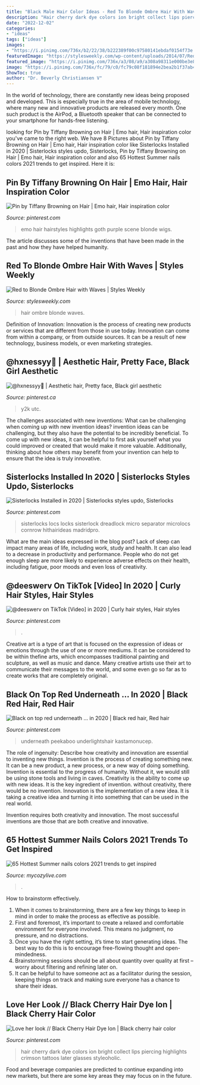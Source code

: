 ```yaml
---
title: "Black Male Hair Color Ideas - Red To Blonde Ombre Hair With Waves"
description: "Hair cherry dark dye colors ion bright collect lips piercing highlights crimson tattoos later glasses styleoholic"
date: "2022-12-02"
categories:
- "ideas"
tags: ["ideas"]
images:
- "https://i.pinimg.com/736x/b2/22/38/b222389f00c97580141ebdaf0154f73e.jpg"
featuredImage: "https://stylesweekly.com/wp-content/uploads/2014/07/Red-to-Blonde-Ombre-Hair-with-Waves1.jpg"
featured_image: "https://i.pinimg.com/736x/a3/08/a9/a308a98311e000be3e8fd6725d20b11f--cherry-red-hair-dark-red-hair.jpg"
image: "https://i.pinimg.com/736x/fc/79/c0/fc79c08f181894e2bea2b1f37ab4f0e4--goth-hair-scene-hairstyles.jpg"
ShowToc: true
author: "Dr. Beverly Christiansen V"
---
```



In the world of technology, there are constantly new ideas being proposed and developed. This is especially true in the area of mobile technology, where many new and innovative products are released every month. One such product is the AirPod, a Bluetooth speaker that can be connected to your smartphone for hands-free listening.

	

		
looking for Pin by Tiffany Browning on Hair | Emo hair, Hair inspiration color you've came to the right web. We have 8 Pictures about Pin by Tiffany Browning on Hair | Emo hair, Hair inspiration color like Sisterlocks Installed in 2020 | Sisterlocks styles updo, Sisterlocks, Pin by Tiffany Browning on Hair | Emo hair, Hair inspiration color and also 65 Hottest Summer nails colors 2021 trends to get inspired. Here it is:
		
    
## Pin By Tiffany Browning On Hair | Emo Hair, Hair Inspiration Color

<img loading=lazy src="https://i.pinimg.com/736x/fc/79/c0/fc79c08f181894e2bea2b1f37ab4f0e4--goth-hair-scene-hairstyles.jpg" onerror="this.onerror=null;this.src='https://tse4.mm.bing.net/th?id=OIP.NGIxb768ySB66bTWbHb5IQHaJ4&amp;pid=15.1';" alt="Pin by Tiffany Browning on Hair | Emo hair, Hair inspiration color">

_Source: pinterest.com_

>emo hair hairstyles highlights goth purple scene blonde wigs. 

	

The article discusses some of the inventions that have been made in the past and how they have helped humanity.

    
## Red To Blonde Ombre Hair With Waves | Styles Weekly

<img loading=lazy src="https://stylesweekly.com/wp-content/uploads/2014/07/Red-to-Blonde-Ombre-Hair-with-Waves1.jpg" onerror="this.onerror=null;this.src='https://tse4.mm.bing.net/th?id=OIP.mlbsb--R39YzYHjLHHCvcwHaLH&amp;pid=15.1';" alt="Red to Blonde Ombre Hair with Waves | Styles Weekly">

_Source: stylesweekly.com_

>hair ombre blonde waves. 

	

Definition of Innovation:
Innovation is the process of creating new products or services that are different from those in use today. Innovation can come from within a company, or from outside sources. It can be a result of new technology, business models, or even marketing strategies.

    
## @hxnessyy🤍 | Aesthetic Hair, Pretty Face, Black Girl Aesthetic

<img loading=lazy src="https://i.pinimg.com/736x/7a/be/81/7abe817acdd3afacd6c22b880449ee69.jpg" onerror="this.onerror=null;this.src='https://tse3.mm.bing.net/th?id=OIP.t-tG-2O1Mk5olkX11hgEOwAAAA&amp;pid=15.1';" alt="@hxnessyy🤍 | Aesthetic hair, Pretty face, Black girl aesthetic">

_Source: pinterest.ca_

>y2k utc. 

	

The challenges associated with new inventions: What can be challenging when coming up with new invention ideas?
invention ideas can be challenging, but they also have the potential to be incredibly beneficial. To come up with new ideas, it can be helpful to first ask yourself what you could improved or created that would make it more valuable. Additionally, thinking about how others may benefit from your invention can help to ensure that the idea is truly innovative.

    
## Sisterlocks Installed In 2020 | Sisterlocks Styles Updo, Sisterlocks

<img loading=lazy src="https://i.pinimg.com/736x/2b/bf/66/2bbf663431d1723ca2886b7e4a0af692.jpg" onerror="this.onerror=null;this.src='https://tse2.mm.bing.net/th?id=OIP.hkPOcUwaFgVfuSezxT6XbQHaLH&amp;pid=15.1';" alt="Sisterlocks Installed in 2020 | Sisterlocks styles updo, Sisterlocks">

_Source: pinterest.com_

>sisterlocks locs locks sisterlock dreadlock micro separator microlocs cornrow hithairideas madridpro. 

	

What are the main ideas expressed in the blog post?
Lack of sleep can impact many areas of life, including work, study and health. It can also lead to a decrease in productivity and performance. People who do not get enough sleep are more likely to experience adverse effects on their health, including fatigue, poor moods and even loss of creativity.

    
## @deeswerv On TikTok [Video] In 2020 | Curly Hair Styles, Hair Styles

<img loading=lazy src="https://i.pinimg.com/736x/d1/4d/d0/d14dd017208d5e62885ede1517fb7c9a.jpg" onerror="this.onerror=null;this.src='https://tse4.mm.bing.net/th?id=OIP.zbJVQaCZPEe2pTeE1sBM-QHaNK&amp;pid=15.1';" alt="@deeswerv on TikTok [Video] in 2020 | Curly hair styles, Hair styles">

_Source: pinterest.com_

>. 

	

Creative art is a type of art that is focused on the expression of ideas or emotions through the use of one or more mediums. It can be considered to be within thefine arts, which encompasses traditional painting and sculpture, as well as music and dance. Many creative artists use their art to communicate their messages to the world, and some even go so far as to create works that are completely original.

    
## Black On Top Red Underneath … In 2020 | Black Red Hair, Red Hair

<img loading=lazy src="https://i.pinimg.com/736x/b2/22/38/b222389f00c97580141ebdaf0154f73e.jpg" onerror="this.onerror=null;this.src='https://tse3.mm.bing.net/th?id=OIP.uA5bYZ3yqfsRkR6xRDhy1AAAAA&amp;pid=15.1';" alt="Black on top red underneath … in 2020 | Black red hair, Red hair">

_Source: pinterest.com_

>underneath peekaboo underlightshair kastamonucep. 

	

The role of ingenuity: Describe how creativity and innovation are essential to inventing new things.
Invention is the process of creating something new. It can be a new product, a new process, or a new way of doing something. Invention is essential to the progress of humanity. Without it, we would still be using stone tools and living in caves.
Creativity is the ability to come up with new ideas. It is the key ingredient of invention. without creativity, there would be no invention. Innovation is the implementation of a new idea. It is taking a creative idea and turning it into something that can be used in the real world.

Invention requires both creativity and innovation. The most successful inventions are those that are both creative and innovative.

    
## 65 Hottest Summer Nails Colors 2021 Trends To Get Inspired

<img loading=lazy src="https://mycozylive.com/wp-content/uploads/2021/05/45-768x1152.jpg" onerror="this.onerror=null;this.src='https://tse2.mm.bing.net/th?id=OIP.IwG7s2ZCBAyXQsAHYhTnaAHaLH&amp;pid=15.1';" alt="65 Hottest Summer nails colors 2021 trends to get inspired">

_Source: mycozylive.com_

>. 

	

How to brainstorm effectively.
1. When it comes to brainstorming, there are a few key things to keep in mind in order to make the process as effective as possible. 
2. First and foremost, it’s important to create a relaxed and comfortable environment for everyone involved. This means no judgment, no pressure, and no distractions. 
3. Once you have the right setting, it’s time to start generating ideas. The best way to do this is to encourage free-flowing thought and open-mindedness. 
4. Brainstorming sessions should be all about quantity over quality at first – worry about filtering and refining later on. 
5. It can be helpful to have someone act as a facilitator during the session, keeping things on track and making sure everyone has a chance to share their ideas. 

    
## Love Her Look // Black Cherry Hair Dye Ion | Black Cherry Hair Color

<img loading=lazy src="https://i.pinimg.com/736x/a3/08/a9/a308a98311e000be3e8fd6725d20b11f--cherry-red-hair-dark-red-hair.jpg" onerror="this.onerror=null;this.src='https://tse4.mm.bing.net/th?id=OIP.TNsyyKcTdNcddcYPOtkSjwHaLA&amp;pid=15.1';" alt="Love her look // Black Cherry Hair Dye Ion | Black cherry hair color">

_Source: pinterest.com_

>hair cherry dark dye colors ion bright collect lips piercing highlights crimson tattoos later glasses styleoholic. 

	

Food and beverage companies are predicted to continue expanding into new markets, but there are some key areas they may focus on in the future.

